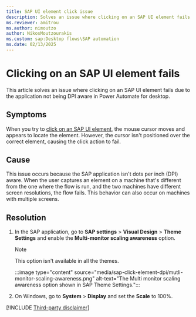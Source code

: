 ```yaml
---
title: SAP UI element click issue 
description: Solves an issue where clicking on an SAP UI element fails in Power Automate for desktop.
ms.reviewer: amitrou
ms.author: nimoutzo
author: NikosMoutzourakis
ms.custom: sap:Desktop flows\SAP automation
ms.date: 02/13/2025
---
```

# Clicking on an SAP UI element fails

This article solves an issue where clicking on an SAP UI element fails due to the application not being DPI aware in Power Automate for desktop.

## Symptoms

When you try to [click on an SAP UI element](/power-automate/desktop-flows/actions-reference/sap#clicksapguielement), the mouse cursor moves and appears to locate the element. However, the cursor isn't positioned over the correct element, causing the click action to fail.

## Cause

This issue occurs because the SAP application isn't dots per inch (DPI) aware. When the user captures an element on a machine that's different from the one where the flow is run, and the two machines have different screen resolutions, the flow fails. This behavior can also occur on machines with multiple screens.

## Resolution

1. In the SAP application, go to **SAP settings** > **Visual Design** > **Theme Settings** and enable the **Multi-monitor scaling awareness** option.

   > [!NOTE]
   > This option isn't available in all the themes.

   :::image type="content" source="media/sap-click-element-dpi/mutli-monitor-scaling-awareness.png" alt-text="The Multi monitor scaling awareness option shown in SAP Theme Settings.":::

2. On Windows, go to **System** > **Display** and set the **Scale** to 100%.

[!INCLUDE [Third-party disclaimer](../../../includes/third-party-disclaimer.md)]
